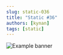 ```yaml
---
slug: static-036
title: "Static #36"
authors: [kynan]
tags: [static]
---
```


![Example banner](/img/stories/static/036.PNG)

